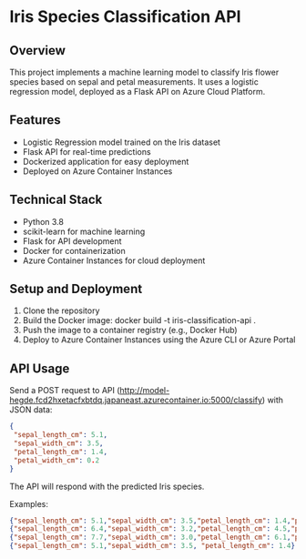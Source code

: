# Iris Species Classification API

## Overview
This project implements a machine learning model to classify Iris flower species based on sepal and petal measurements. It uses a logistic regression model, deployed as a Flask API on Azure Cloud Platform.

## Features
- Logistic Regression model trained on the Iris dataset
- Flask API for real-time predictions
- Dockerized application for easy deployment
- Deployed on Azure Container Instances

## Technical Stack
- Python 3.8
- scikit-learn for machine learning
- Flask for API development
- Docker for containerization
- Azure Container Instances for cloud deployment

## Setup and Deployment
1. Clone the repository
2. Build the Docker image: docker build -t iris-classification-api .
3. Push the image to a container registry (e.g., Docker Hub)
4. Deploy to Azure Container Instances using the Azure CLI or Azure Portal

## API Usage
Send a POST request to API (http://model-hegde.fcd2hxetacfxbtdq.japaneast.azurecontainer.io:5000/classify) with JSON data:

```json
{
 "sepal_length_cm": 5.1,
 "sepal_width_cm": 3.5,
 "petal_length_cm": 1.4,
 "petal_width_cm": 0.2
}
```
The API will respond with the predicted Iris species.

Examples:
```json
{"sepal_length_cm": 5.1,"sepal_width_cm": 3.5,"petal_length_cm": 1.4,"petal_width_cm": 0.2} //setosa
{"sepal_length_cm": 6.4,"sepal_width_cm": 3.2,"petal_length_cm": 4.5,"petal_width_cm": 1.5} //versicolor 
{"sepal_length_cm": 7.7,"sepal_width_cm": 3.0,"petal_length_cm": 6.1,"petal_width_cm": 2.3}  //virginica
{"sepal_length_cm": 5.1,"sepal_width_cm": 3.5, "petal_length_cm": 1.4} //request with value missing
```

